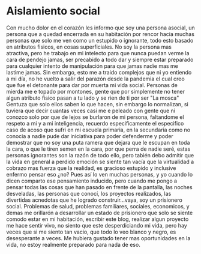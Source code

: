 # Aislamiento social

Con mucho dolor en el corazón les informo que soy una persona asocial, un persona que a quedad encerrada en su habitación por rencor hacia muchas personas que solo me ven como un estupido o ignorante, todo esto basado en atributos fisicos, en cosas superficiales. No soy la persona mas atractiva, pero he trabajo en mi intelecto para que nunca puedan verme la cara de pendejo jamas, ser precabido a todo dar y siempre estar preparado para cualquier intento de manipulación para que jamas nadie mas me lastime jamas. Sin embargo, esto me a traido complejos que ni yo entiendo a mi día, no he vuelto a salir del parazón desde la pandemia el cual creo que fue el detonante para dar por muerta mi vida social. Personas de mierda me e topado por montones, gente que por simplemente no tener algun atributo fisico pasan a tu lado y se rien de ti por ser "La mosca" Gentuza que solo ellos saben lo que hacen, sin embargo lo normalizan, si tuviera que decir cuantas veces casi me e peleado con gente que ni conozco solo por que de lejos se burlaron de mi persona, faltandome el respeto a mi y a mi inteligencia, recuerdo especificamente el especifico caso de acoso que sufri en mi escuela primaria, en la secundaria como no conocia a nadie pude dar iniciativa para poder defenderme y poder demostrar que no soy una puta ramera que dejara que le escupan en toda la cara, o que le tiren semen en la cara, por que perra de nadie seré, estas personas ignorantes son la razón de todo ello, pero tabién debo admitir que la vida en general a perdido emoción se siente tan vacía que la virtualidad a cobrazo mas fuerza que la realidad, es gracioso estupido y inclusive enfermo pensar eso ¿no? Pues así lo ven muchas personas, y yo cuando lo dicen comparto ese pensamiento inducido, pero cuando me pongo a pensar todas las cosas que han pasado en frente de la pantalla, las noches desveladas, las personas que conocí, los proyectos realizados, las divertidas acnedotas que he logrado construir...vaya, soy un prisionero social. 
Problemas de salud, problemas familiares, sociales, economicos, y demas me orillarón a desarrollar un estado de prisionero que solo se siente comodo estar en mi habitación, escribir este blog, realizar algun proyecto me hace sentir vivo, no siento que este desperdiciando mi vida, pero hay veces que si me siento tan vacio, que todo lo veo blanco y negro, es desesperante a veces. Me hubiera gustado tener mas oportunidades en la vida, no estoy realmente preparado para nada de eso. 
